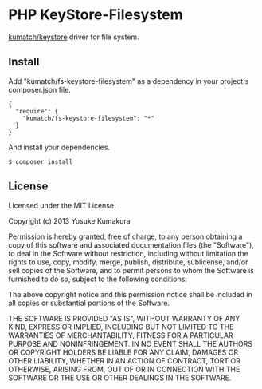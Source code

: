 PHP KeyStore-Filesystem
===========

[kumatch/keystore](https://github.com/kumatch/php-keystore) driver for file system.



Install
-----

Add "kumatch/fs-keystore-filesystem" as a dependency in your project's composer.json file.


    {
      "require": {
        "kumatch/fs-keystore-filesystem": "*"
      }
    }

And install your dependencies.

    $ composer install



License
--------

Licensed under the MIT License.

Copyright (c) 2013 Yosuke Kumakura

Permission is hereby granted, free of charge, to any person
obtaining a copy of this software and associated documentation
files (the "Software"), to deal in the Software without
restriction, including without limitation the rights to use,
copy, modify, merge, publish, distribute, sublicense, and/or sell
copies of the Software, and to permit persons to whom the
Software is furnished to do so, subject to the following
conditions:

The above copyright notice and this permission notice shall be
included in all copies or substantial portions of the Software.

THE SOFTWARE IS PROVIDED "AS IS", WITHOUT WARRANTY OF ANY KIND,
EXPRESS OR IMPLIED, INCLUDING BUT NOT LIMITED TO THE WARRANTIES
OF MERCHANTABILITY, FITNESS FOR A PARTICULAR PURPOSE AND
NONINFRINGEMENT. IN NO EVENT SHALL THE AUTHORS OR COPYRIGHT
HOLDERS BE LIABLE FOR ANY CLAIM, DAMAGES OR OTHER LIABILITY,
WHETHER IN AN ACTION OF CONTRACT, TORT OR OTHERWISE, ARISING
FROM, OUT OF OR IN CONNECTION WITH THE SOFTWARE OR THE USE OR
OTHER DEALINGS IN THE SOFTWARE.
